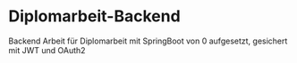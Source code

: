 # Diplomarbeit-Backend
Backend Arbeit für Diplomarbeit mit SpringBoot von 0 aufgesetzt, gesichert mit JWT und OAuth2
